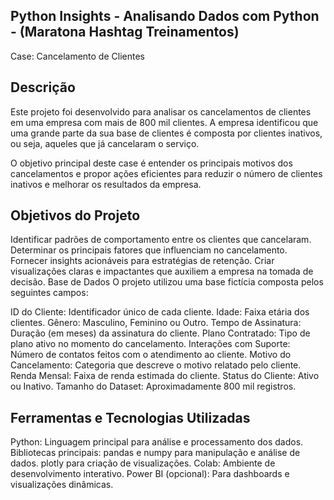 ## Python Insights - Analisando Dados com Python - (Maratona Hashtag Treinamentos)
Case: Cancelamento de Clientes
## Descrição
Este projeto foi desenvolvido para analisar os cancelamentos de clientes em uma empresa com mais de 800 mil clientes. A empresa identificou que uma grande parte da sua base de clientes é composta por clientes inativos, ou seja, aqueles que já cancelaram o serviço.

O objetivo principal deste case é entender os principais motivos dos cancelamentos e propor ações eficientes para reduzir o número de clientes inativos e melhorar os resultados da empresa.

## Objetivos do Projeto
Identificar padrões de comportamento entre os clientes que cancelaram.
Determinar os principais fatores que influenciam no cancelamento.
Fornecer insights acionáveis para estratégias de retenção.
Criar visualizações claras e impactantes que auxiliem a empresa na tomada de decisão.
Base de Dados
O projeto utilizou uma base fictícia composta pelos seguintes campos:

ID do Cliente: Identificador único de cada cliente.
Idade: Faixa etária dos clientes.
Gênero: Masculino, Feminino ou Outro.
Tempo de Assinatura: Duração (em meses) da assinatura do cliente.
Plano Contratado: Tipo de plano ativo no momento do cancelamento.
Interações com Suporte: Número de contatos feitos com o atendimento ao cliente.
Motivo do Cancelamento: Categoria que descreve o motivo relatado pelo cliente.
Renda Mensal: Faixa de renda estimada do cliente.
Status do Cliente: Ativo ou Inativo.
Tamanho do Dataset: Aproximadamente 800 mil registros.

## Ferramentas e Tecnologias Utilizadas
Python: Linguagem principal para análise e processamento dos dados.
Bibliotecas principais:
pandas e numpy para manipulação e análise de dados.
plotly para criação de visualizações.
Colab: Ambiente de desenvolvimento interativo.
Power BI (opcional): Para dashboards e visualizações dinâmicas.
